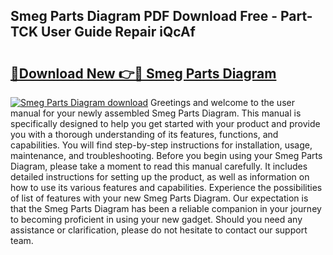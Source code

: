 ## Smeg Parts Diagram PDF Download Free - Part-TCK User Guide Repair iQcAf

# <h2><a href="http://dfpujl.blite.top/?on=Smeg+Parts+Diagram">🔗Download New 👉🔴 Smeg Parts Diagram</a></h2>

[![Smeg Parts Diagram download](https://i.imgur.com/lujVjoI.png)](http://dfpujl.blite.top/?on=Smeg+Parts+Diagram)
Greetings and welcome to the user manual for your newly assembled Smeg Parts Diagram. This manual is specifically designed to help you get started with your product and provide you with a thorough understanding of its features, functions, and capabilities. You will find step-by-step instructions for installation, usage, maintenance, and troubleshooting. Before you begin using your Smeg Parts Diagram, please take a moment to read this manual carefully. It includes detailed instructions for setting up the product, as well as information on how to use its various features and capabilities. Experience the possibilities of list of features with your new Smeg Parts Diagram. Our expectation is that the Smeg Parts Diagram has been a reliable companion in your journey to becoming proficient in using your new gadget. Should you need any assistance or clarification, please do not hesitate to contact our support team.
